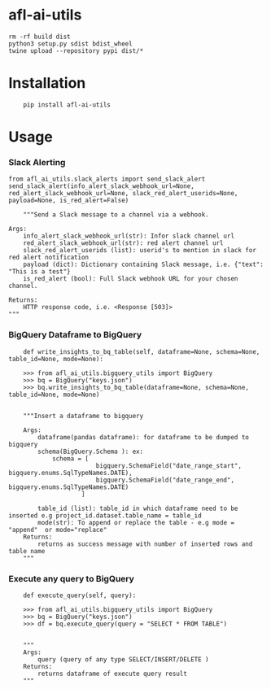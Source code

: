 # afl-ai-utils
    rm -rf build dist 
    python3 setup.py sdist bdist_wheel
    twine upload --repository pypi dist/* 


# Installation 
        pip install afl-ai-utils

# Usage

### Slack Alerting
    from afl_ai_utils.slack_alerts import send_slack_alert 
    send_slack_alert(info_alert_slack_webhook_url=None, red_alert_slack_webhook_url=None, slack_red_alert_userids=None, payload=None, is_red_alert=False)

        """Send a Slack message to a channel via a webhook.

    Args:
        info_alert_slack_webhook_url(str): Infor slack channel url
        red_alert_slack_webhook_url(str): red alert channel url
        slack_red_alert_userids (list): userid's to mention in slack for red alert notification
        payload (dict): Dictionary containing Slack message, i.e. {"text": "This is a test"}
        is_red_alert (bool): Full Slack webhook URL for your chosen channel.

    Returns:
        HTTP response code, i.e. <Response [503]>
    """


### BigQuery Dataframe to BigQuery    
        
        def write_insights_to_bq_table(self, dataframe=None, schema=None, table_id=None, mode=None):

        >>> from afl_ai_utils.bigquery_utils import BigQuery
        >>> bq = BigQuery("keys.json")
        >>> bq.write_insights_to_bq_table(dataframe=None, schema=None, table_id=None, mode=None)
        
        
        """Insert a dataframe to bigquery

        Args:
            dataframe(pandas dataframe): for dataframe to be dumped to bigquery
            schema(BigQuery.Schema ): ex:
                schema = [
                            bigquery.SchemaField("date_range_start", bigquery.enums.SqlTypeNames.DATE),
                            bigquery.SchemaField("date_range_end", bigquery.enums.SqlTypeNames.DATE)
                        ]

            table_id (list): table_id in which dataframe need to be inserted e.g project_id.dataset.table_name = table_id
            mode(str): To append or replace the table - e.g mode = "append"  or mode="replace"
        Returns:
            returns as success message with number of inserted rows and table name
        """




### Execute any query to BigQuery    
        
        def execute_query(self, query):

        >>> from afl_ai_utils.bigquery_utils import BigQuery
        >>> bq = BigQuery("keys.json")
        >>> df = bq.execute_query(query = "SELECT * FROM TABLE")
        
        
        """
        Args:
            query (query of any type SELECT/INSERT/DELETE ) 
        Returns:
            returns dataframe of execute query result
        """
